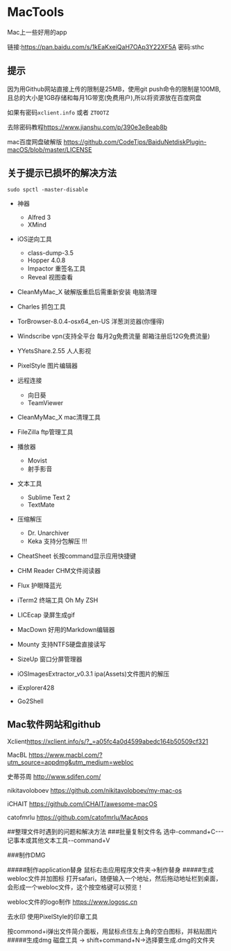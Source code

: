 # MacTools
Mac上一些好用的app 

链接:<https://pan.baidu.com/s/1kEaKxeiQaH7OAp3Y22XF5A>  密码:sthc

## 提示
因为用Github网站直接上传的限制是25MB，使用git push命令的限制是100MB,且总的大小是1GB存储和每月1G带宽(免费用户),所以将资源放在百度网盘

如果有密码```xclient.info```  或者 ```ZTOOTZ```

去除密码教程<https://www.jianshu.com/p/390e3e8eab8b>


mac百度网盘破解版 <https://github.com/CodeTips/BaiduNetdiskPlugin-macOS/blob/master/LICENSE>

## 关于提示已损坏的解决方法
```sudo spctl -master-disable```


* 神器
	* Alfred 3
	* XMind   
* iOS逆向工具

	* class-dump-3.5
	* Hopper 4.0.8 
	* Impactor		重签名工具
	* Reveal  视图查看
 
* CleanMyMac_X 破解版重启后需重新安装 电脑清理
* Charles    抓包工具
* TorBrowser-8.0.4-osx64_en-US  洋葱浏览器(你懂得)
* Windscribe  vpn(支持全平台 每月2g免费流量 邮箱注册后12G免费流量)
* YYetsShare.2.55 人人影视


	
* PixelStyle   图片编辑器
* 远程连接
	* 向日葵  
	* TeamViewer

* CleanMyMac_X	mac清理工具
* FileZilla		ftp管理工具
* 播放器
	* Movist 			
	* 射手影音

* 文本工具
	* Sublime Text 2
	* TextMate
* 压缩解压
	* Dr. Unarchiver
	* Keka      支持分包解压 !!!

* CheatSheet    长按command显示应用快捷键
* CHM Reader    CHM文件阅读器

* Flux				护眼降蓝光
* iTerm2		终端工具 Oh My ZSH
* LICEcap		录屏生成gif
* MacDown		好用的Markdown编辑器
* Mounty		支持NTFS硬盘直接读写
* SizeUp		窗口分屏管理器
* iOSImagesExtractor_v0.3.1  ipa(Assets)文件图片的解压

* iExplorer428
* Go2Shell	

## Mac软件网站和github
Xclient<https://xclient.info/s/?_=a05fc4a0d4599abedc164b50509cf321>

MacBL <https://www.macbl.com/?utm_source=appdmg&utm_medium=webloc>	


史蒂芬周 <http://www.sdifen.com/>

nikitavoloboev <https://github.com/nikitavoloboev/my-mac-os>

iCHAIT <https://github.com/iCHAIT/awesome-macOS>

catofmrlu <https://github.com/catofmrlu/MacApps>


##整理文件时遇到的问题和解决方法
###批量复制文件名 
选中-command+C---记事本或其他文本工具--command+V

###制作DMG 

#####制作application替身
鼠标右击应用程序文件夹->制作替身
#####生成webloc文件并加图标
打开safari，随便输入一个地址，然后拖动地址栏到桌面，会形成一个webloc文件，这个按空格键可以预览！

webloc文件的logo制作 <https://www.logosc.cn>  

去水印   使用PixelStyle的印章工具

按commond+i弹出文件简介面板，用鼠标点住左上角的空白图标，并粘贴图片
#####生成dmg
磁盘工具 -> shift+command+N->选择要生成.dmg的文件夹

